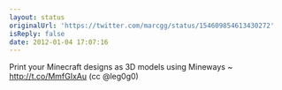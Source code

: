 ```yaml
---
layout: status
originalUrl: 'https://twitter.com/marcgg/status/154609854613430272'
isReply: false
date: 2012-01-04 17:07:16
---
```


Print your Minecraft designs as 3D models using Mineways ~ http://t.co/MmfGIxAu (cc @leg0g0)
